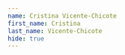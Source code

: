 ```yaml
---
name: Cristina Vicente-Chicote
first_name: Cristina
last_name: Vicente-Chicote
hide: true
---
```

